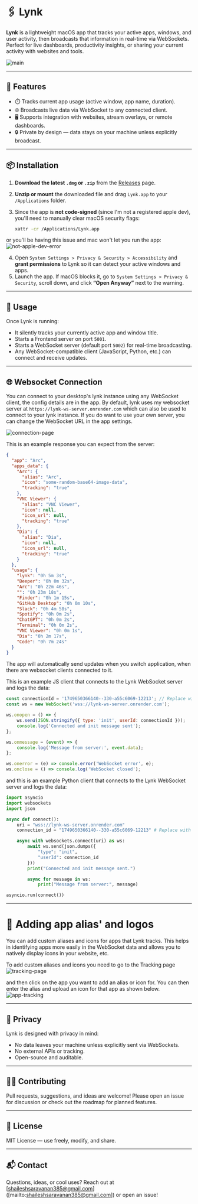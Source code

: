 # 🖇️ Lynk

**Lynk** is a lightweight macOS app that tracks your active apps, windows, and user activity, then broadcasts that information in real-time via WebSockets. Perfect for live dashboards, productivity insights, or sharing your current activity with websites and tools.

![main](images/main.png)

---

## 🚀 Features

* ⏱️ Tracks current app usage (active window, app name, duration).
* 🌐 Broadcasts live data via WebSocket to any connected client.
* 🖥️ Supports integration with websites, stream overlays, or remote dashboards.
* 🔒 Private by design — data stays on your machine unless explicitly broadcast.

---

## 📦 Installation

1. **Download the latest `.dmg` or `.zip`** from the [Releases](#) page.
2. **Unzip or mount** the downloaded file and drag `Lynk.app` to your `/Applications` folder.
3. Since the app is **not code-signed** (since I'm not a registered apple dev), you'll need to manually clear macOS security flags:

   ```bash
   xattr -cr /Applications/Lynk.app
   ```
or you'll be having this issue and mac won't let you run the app:
![not-apple-dev-error](images/not-apple-dev-error.png)

4. Open `System Settings > Privacy & Security > Accessibility` and **grant permissions** to Lynk so it can detect your active windows and apps.
5. Launch the app. If macOS blocks it, go to `System Settings > Privacy & Security`, scroll down, and click **“Open Anyway”** next to the warning.

---

## 🔧 Usage

Once Lynk is running:

* It silently tracks your currently active app and window title.
* Starts a Frontend server on port `5001`.
* Starts a WebSocket server (default port `5002`) for real-time broadcasting.
* Any WebSocket-compatible client (JavaScript, Python, etc.) can connect and receive updates.

---

## 🌐 Websocket Connection

You can connect to your desktop's lynk instance using any WebSocket client, the config details are in the app. By default, lynk uses my websocket server at `https://lynk-ws-server.onrender.com` which can also be used to connect to your lynk instance. If you do want to use your own server, you can change the WebSocket URL in the app settings.

![connection-page](images/connection-page.png)

This is an example response you can expect from the server:

```json
{
  "app": "Arc",
  "apps_data": {
    "Arc": {
      "alias": "Arc",
      "icon": "some-random-base64-image-data",
      "tracking": "true"
    },
    "VNC Viewer": {
      "alias": "VNC Viewer",
      "icon": null,
      "icon_url": null,
      "tracking": "true"
    },
    "Dia": {
      "alias": "Dia",
      "icon": null,
      "icon_url": null,
      "tracking": "true"
    }
  },
  "usage": {
    "lynk": "0h 5m 3s",
    "Beeper": "0h 0m 32s",
    "Arc": "0h 22m 46s",
    "": "0h 23m 18s",
    "Finder": "0h 1m 15s",
    "GitHub Desktop": "0h 0m 10s",
    "Slack": "0h 4m 58s",
    "Spotify": "0h 0m 2s",
    "ChatGPT": "0h 0m 2s",
    "Terminal": "0h 0m 2s",
    "VNC Viewer": "0h 0m 1s",
    "Dia": "0h 2m 17s",
    "Code": "0h 7m 24s"
  }
}

```

The app will automatically send updates when you switch application, when there are websocket clients connected to it.

This is an example JS client that connects to the Lynk WebSocket server and logs the data:

```javascript
const connectionId = '1749650366140--330-a55c6069-12213'; // Replace with your actual connection ID
const ws = new WebSocket('wss://lynk-ws-server.onrender.com');

ws.onopen = () => {
    ws.send(JSON.stringify({ type: 'init', userId: connectionId }));
    console.log('Connected and init message sent');
};

ws.onmessage = (event) => {
    console.log('Message from server:', event.data);
};

ws.onerror = (e) => console.error('WebSocket error', e);
ws.onclose = () => console.log('WebSocket closed');
```

and this is an example Python client that connects to the Lynk WebSocket server and logs the data:

```python
import asyncio
import websockets
import json

async def connect():
    uri = "wss://lynk-ws-server.onrender.com"
    connection_id = "1749650366140--330-a55c6069-12213" # Replace with your actual connection ID

    async with websockets.connect(uri) as ws:
        await ws.send(json.dumps({
            "type": "init",
            "userId": connection_id
        }))
        print("Connected and init message sent.")

        async for message in ws:
            print("Message from server:", message)

asyncio.run(connect())

```

---

# 🚀 Adding app alias' and logos

You can add custom aliases and icons for apps that Lynk tracks. This helps in identifying apps more easily in the WebSocket data and allows you to natively display icons in your website, etc.

To add custom aliases and icons you need to go to the Tracking page
![tracking-page](images/tracking.png)

and then click on the app you want to add an alias or icon for. You can then enter the alias and upload an icon for that app as shown below.
![app-tracking](images/app-tracking.png)


---

## 🔐 Privacy

Lynk is designed with privacy in mind:

* No data leaves your machine unless explicitly sent via WebSockets.
* No external APIs or tracking.
* Open-source and auditable.

---

## 👩‍💻 Contributing

Pull requests, suggestions, and ideas are welcome! Please open an issue for discussion or check out the roadmap for planned features.

---

## 📃 License

MIT License — use freely, modify, and share.

---

## 📬 Contact

Questions, ideas, or cool uses? Reach out at \[shaileshsaravanan385@gmail.com\]([mailto:shaileshsaravanan385@gmail.com]) or open an issue!
